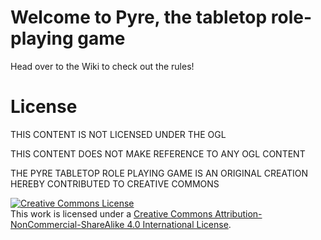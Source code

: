 # Welcome to Pyre, the tabletop role-playing game

Head over to the Wiki to check out the rules!

# License

THIS CONTENT IS NOT LICENSED UNDER THE OGL

THIS CONTENT DOES NOT MAKE REFERENCE TO ANY OGL CONTENT

THE PYRE TABLETOP ROLE PLAYING GAME IS AN ORIGINAL CREATION HEREBY CONTRIBUTED TO CREATIVE COMMONS

<a rel="license" href="http://creativecommons.org/licenses/by-nc-sa/4.0/"><img alt="Creative Commons License" style="border-width:0" src="https://i.creativecommons.org/l/by-nc-sa/4.0/88x31.png" /></a><br />This work is licensed under a <a rel="license" href="http://creativecommons.org/licenses/by-nc-sa/4.0/">Creative Commons Attribution-NonCommercial-ShareAlike 4.0 International License</a>.
